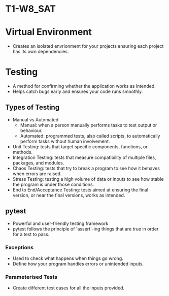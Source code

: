 # T1-W8_SAT

# Virtual Environment
- Creates an isolated envrionment for your projects ensuring each project has its own dependencies. 

# Testing
- A method for confirming whether the application works as intended. 
- Helps catch bugs early and ensures your code runs smoothly. 

## Types of Testing
- Manual vs Automated
	- Manual: when a person manually performs tasks to test output or behaviour. 
	- Automated: programmed tests, also called scripts, to automatically perform tasks without human involvement. 
- Unit Testing: tests that target specific components, functions, or methods. 
- Integration Testing: tests that measure compatibility of multiple files, packages, and modules. 
- Chaos Testing: tests that try to break a program to see how it behaves when errors are raised. 
- Stress Testing: testing a high volume of data or inputs to see how stable the program is under those conditions. 
- End to End/Acceptance Testing: tests aimed at ensuring the final version, or near the final versions, works as intended. 

## pytest
- Powerful and user-friendly testing framework
- pytest follows the principle of 'assert'-ing things that are true in order for a test to pass. 

### Exceptions
- Used to check what happens when things go wrong. 
- Define how your program handles errors or unintended inputs. 

### Parameterised Tests
- Create different test cases for all the inputs provided. 